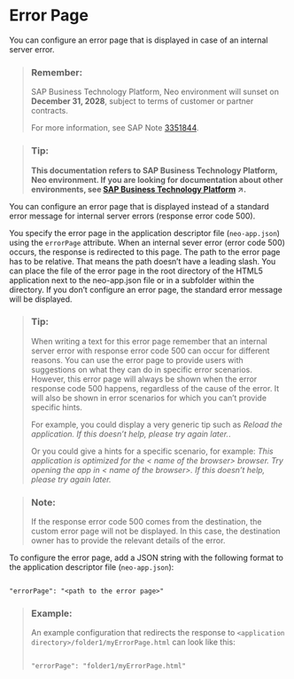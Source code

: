 <!-- loio7b0870e9bfdf41a793b35984c12f1b25 -->

# Error Page

You can configure an error page that is displayed in case of an internal server error.

> ### Remember:  
> SAP Business Technology Platform, Neo environment will sunset on **December 31, 2028**, subject to terms of customer or partner contracts.
> 
> For more information, see SAP Note [3351844](https://me.sap.com/notes/3351844).

> ### Tip:  
> **This documentation refers to SAP Business Technology Platform, Neo environment. If you are looking for documentation about other environments, see [SAP Business Technology Platform](https://help.sap.com/viewer/65de2977205c403bbc107264b8eccf4b/Cloud/en-US/6a2c1ab5a31b4ed9a2ce17a5329e1dd8.html "SAP Business Technology Platform (SAP BTP) is an integrated offering comprised of the following technology portfolios: application development; process automation; integration; data, analytics, and enterprise planning; artificial intelligence. The platform offers users the ability to turn data into business value, compose end-to-end business processes, connect entire IT landscapes, and personalize, build and extend SAP applications. This reduces the overall total cost of ownership maintaining SAP landscapes and third-party software across end-to-end business processes.") :arrow_upper_right:.**

You can configure an error page that is displayed instead of a standard error message for internal server errors \(response error code 500\).

You specify the error page in the application descriptor file \(`neo-app.json`\) using the `errorPage` attribute. When an internal sever error \(error code 500\) occurs, the response is redirected to this page. The path to the error page has to be relative. That means the path doesn’t have a leading slash. You can place the file of the error page in the root directory of the HTML5 application next to the neo-app.json file or in a subfolder within the directory. If you don’t configure an error page, the standard error message will be displayed.

> ### Tip:  
> When writing a text for this error page remember that an internal server error with response error code 500 can occur for different reasons. You can use the error page to provide users with suggestions on what they can do in specific error scenarios. However, this error page will always be shown when the error response code 500 happens, regardless of the cause of the error. It will also be shown in error scenarios for which you can’t provide specific hints.
> 
> For example, you could display a very generic tip such as *Reload the application. If this doesn’t help, please try again later.*.
> 
> Or you could give a hints for a specific scenario, for example: *This application is optimized for the < name of the browser\> browser. Try opening the app in < name of the browser\>. If this doesn’t help, please try again later.*

> ### Note:  
> If the response error code 500 comes from the destination, the custom error page will not be displayed. In this case, the destination owner has to provide the relevant details of the error.

To configure the error page, add a JSON string with the following format to the application descriptor file \(`neo-app.json`\):

```

"errorPage": "<path to the error page>"
```

> ### Example:  
> An example configuration that redirects the response to `<application directory>/folder1/myErrorPage.html` can look like this:
> 
> ```
> 
> "errorPage": "folder1/myErrorPage.html"
> ```

